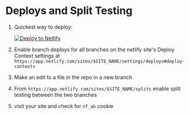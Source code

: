 # Deploys and Split Testing

1. Quickest way to deploy:

   <a href="https://app.netlify.com/start/deploy?repository=https://github.com/netlify-templates/gatsby-starter-netlify-cms&amp;stack=cms"><img src="https://www.netlify.com/img/deploy/button.svg" alt="Deploy to Netlify"></a>

2. Enable branch deploys for all branches on the netlify site's Deploy Context settings at `https://app.netlify.com/sites/$SITE_NAME/settings/deploys#deploy-contexts`
3. Make an edit to a file in the repo in a new branch
4. From `https://app.netlify.com/sites/$SITE_NAME/splits` enable split testing between the two branches
5. visit your site and check for `nf_ab` cookie
